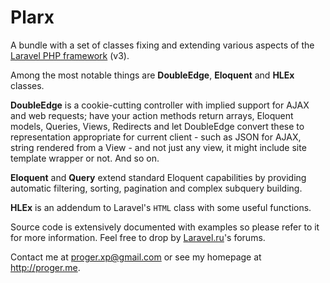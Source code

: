 # Plarx

A bundle with a set of classes fixing and extending various aspects of the [Laravel PHP framework](http://laravel.com) (v3).

Among the most notable things are **DoubleEdge**, **Eloquent** and **HLEx** classes.

**DoubleEdge** is a cookie-cutting controller with implied support for AJAX and web requests; have your action methods return arrays, Eloquent models, Queries, Views, Redirects and let DoubleEdge convert these to representation appropriate for current client - such as JSON for AJAX, string rendered from a View - and not just any view, it might include site template wrapper or not. And so on.

**Eloquent** and **Query** extend standard Eloquent capabilities by providing automatic filtering, sorting, pagination and complex subquery building.

**HLEx** is an addendum to Laravel's `HTML` class with some useful functions.

Source code is extensively documented with examples so please refer to it for more information. Feel free to drop by [Laravel.ru](http://laravel.ru)'s forums.

Contact  me at proger.xp@gmail.com or see my homepage at http://proger.me.
